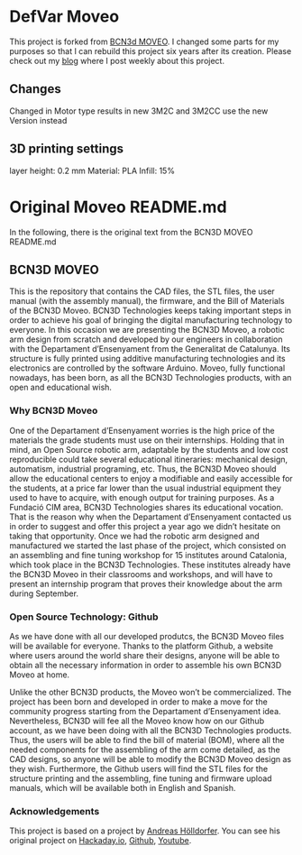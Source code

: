 # DefVar Moveo
This project is forked from [BCN3d MOVEO](https://github.com/BCN3D/BCN3D-Moveo). I changed some parts for my purposes so that I can rebuild this project six years after its creation.
Please check out my [blog](https://def-var.net) where I post weekly about this project.

## Changes

Changed in Motor type results in new 3M2C and 3M2CC use the new Version instead

## 3D printing settings 
layer height: 0.2 mm
Material: PLA 
Infill: 15% 

# Original Moveo README.md
In the following, there is the original text from the BCN3D MOVEO README.md

## BCN3D MOVEO

This is the repository that contains the CAD files, the STL files, the user manual (with the assembly manual), the firmware, and the Bill of Materials of the BCN3D Moveo.
BCN3D Technologies keeps taking important steps in order to achieve his goal of bringing the digital manufacturing technology to everyone. In this occasion we are presenting the BCN3D Moveo, a robotic arm design from scratch and developed by our engineers in collaboration with the Departament d’Ensenyament from the Generalitat de Catalunya. Its structure is fully printed using additive manufacturing technologies and its electronics are controlled by the software Arduino.
Moveo, fully functional nowadays, has been born, as all the BCN3D Technologies products, with an open and educational wish.

### Why BCN3D Moveo

One of the Departament d’Ensenyament worries is the high price of the materials the grade students must use on their internships. Holding that in mind, an Open Source robotic arm, adaptable by the students and low cost reproducible could take several educational itineraries: mechanical design, automatism, industrial programing, etc.
Thus, the BCN3D Moveo should allow the educational centers to enjoy a modifiable and easily accessible for the students, at a price far lower than the usual industrial equipment they used to have to acquire, with enough output for training purposes.
As a Fundació CIM area, BCN3D Technologies shares its educational vocation. That is the reason why when the Departament d’Ensenyament contacted us in order to suggest and offer this project a year ago we didn’t hesitate on taking that opportunity.
Once we had the robotic arm designed and manufactured we started the last phase of the project, which consisted on an assembling and fine tuning workshop for 15 institutes around Catalonia, which took place in the BCN3D Technologies.
These institutes already have the BCN3D Moveo in their classrooms and workshops, and will have to present an internship program that proves their knowledge about the arm during September.

### Open Source Technology: Github

As we have done with all our developed produtcs, the BCN3D Moveo files will be available for everyone. Thanks to the platform Github, a website where users around the world share their designs, anyone will be able to obtain all the necessary information in order to assemble his own BCN3D Moveo at home.

Unlike the other BCN3D products, the Moveo won’t be commercialized. The project has been born and developed in order to make a move for the community progress starting from the Departament d’Ensenyament idea.
Nevertheless, BCN3D will fee all the Moveo know how on our Github account, as we have been doing with all the BCN3D Technologies products. Thus, the users will be able to find the bill of material (BOM), where all the needed components for the assembling of the arm come detailed, as the CAD designs, so anyone will be able to modify the BCN3D Moveo design as they wish.
Furthermore, the Github users will find the STL files for the structure printing and the assembling, fine tuning and firmware upload manuals, which will be available both in English and Spanish.

### Acknowledgements

This project is based on a project by [Andreas Hölldorfer](http://chaozlabs.blogspot.de/). You can see his original project on [Hackaday.io](https://hackaday.io/project/3800-3d-printable-robot-arm), [Github](https://github.com/4ndreas/BetaBots-Robot-Arm-Project/tree/master), [Youtube](https://www.youtube.com/channel/UCeFKz1UJUd5YuxS1ZikqYwA).


